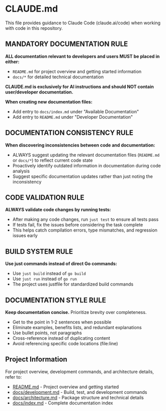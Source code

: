 # CLAUDE.md

This file provides guidance to Claude Code (claude.ai/code) when working with code in this repository.

## MANDATORY DOCUMENTATION RULE

**ALL documentation relevant to developers and users MUST be placed in either:**
- `README.md` for project overview and getting started information
- `docs/*` for detailed technical documentation

**CLAUDE.md is exclusively for AI instructions and should NOT contain user/developer documentation.**

**When creating new documentation files:**
- Add entry to `docs/index.md` under "Available Documentation"
- Add entry to `README.md` under "Developer Documentation"

## DOCUMENTATION CONSISTENCY RULE

**When discovering inconsistencies between code and documentation:**
- ALWAYS suggest updating the relevant documentation files (`README.md` or `docs/*`) to reflect current code state
- Proactively identify outdated information in documentation during code analysis
- Suggest specific documentation updates rather than just noting the inconsistency

## CODE VALIDATION RULE

**ALWAYS validate code changes by running tests:**
- After making any code changes, run `just test` to ensure all tests pass
- If tests fail, fix the issues before considering the task complete
- This helps catch compilation errors, type mismatches, and regression issues early

## BUILD SYSTEM RULE

**Use just commands instead of direct Go commands:**
- Use `just build` instead of `go build`
- Use `just run` instead of `go run`
- The project uses justfile for standardized build commands

## DOCUMENTATION STYLE RULE

**Keep documentation concise.** Prioritize brevity over completeness.

- Get to the point in 1-2 sentences when possible
- Eliminate examples, benefits lists, and redundant explanations
- Use bullet points, not paragraphs
- Cross-reference instead of duplicating content
- Avoid referencing specific code locations (file:line)

## Project Information

For project overview, development commands, and architecture details, refer to:
- [README.md](README.md) - Project overview and getting started
- [docs/development.md](docs/development.md) - Build, test, and development commands
- [docs/architecture.md](docs/architecture.md) - Package structure and technical details
- [docs/index.md](docs/index.md) - Complete documentation index
